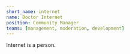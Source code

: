 ```yaml
---
short_name: internet
name: Doctor Internet
position: Community Manager
teams: [management, moderation, development]
---
```

Internet is a person.